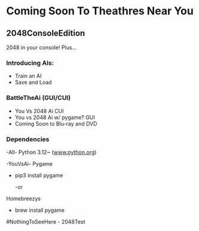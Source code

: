 # Coming Soon To Theathres Near You

## 2048ConsoleEdition 
2048 in your console! Plus...

### Introducing AIs:
- Train an AI
- Save and Load

### BattleTheAi (GUI/CUI)
- You Vs 2048 Ai CUI
- You vs 2048 Ai w/ pygame? GUI
- Coming Soon to Blu-ray and DVD

### Dependencies
-All-
Python 3.12~ (www.python.org) 
   
-YouVsAi-
Pygame
- pip3 install pygame
  
  -or
  
Homebreezys
- brew install pygame 
 
 
#NothingToSeeHere - 2048Test
